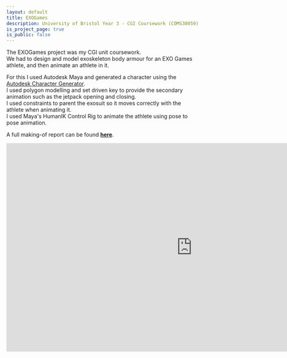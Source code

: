 ```yaml
---
layout: default
title: EXOGames
description: University of Bristol Year 3 - CGI Coursework (COMS30059)
is_project_page: true
is_public: false
---
```


The EXOGames project was my CGI unit coursework.  
We had to design and model exoskeleton body armour for an EXO Games athlete, and then animate an athlete in it.

For this I used Autodesk Maya and generated a character using the [Autodesk Character Generator](https://charactergenerator.autodesk.com/).  
I used polygon modelling and set driven key to provide the secondary animation such as the jetpack opening and closing.  
I used constraints to parent the exosuit so it moves correctly with the athlete when animating it.  
I used Maya's HumanIK Control Rig to animate the athlete using pose to pose animation.

A full making-of report can be found [**here**](CGIReport.pdf).

<iframe width="967" height="544" src="https://www.youtube.com/embed/3LHgnKOKRos" title="YouTube video player" frameborder="0" allow="accelerometer; autoplay; clipboard-write; encrypted-media; gyroscope; picture-in-picture" allowfullscreen></iframe>
